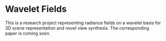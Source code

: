 # Wavelet Fields

This is a research project representing radiance fields on a wavelet basis for 3D scene representation and novel view synthesis. The corresponding paper is coming soon.
